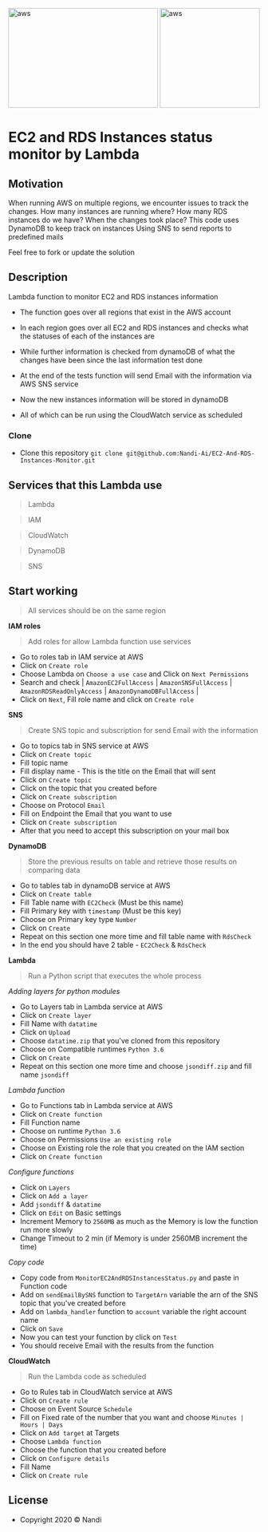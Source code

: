 <a ><img src="https://futurumresearch.com/wp-content/uploads/2020/01/aws-logo.png" width=300 height=200 title="AWS" alt="aws"></a>
<a ><img src="https://www.logimic.org/wp-content/uploads/2020/05/600px-AWS_Lambda_logo.svg_.png" width=200 height=200 title="Lambda" alt="aws"></a>

# EC2 and RDS Instances status monitor by Lambda

## Motivation
 
When running AWS on multiple regions, we encounter issues to track the changes. How many instances are running where?
How many RDS instances do we have? When the changes took place?
This code uses DynamoDB to keep track on instances
Using SNS to send reports to predefined mails
  
Feel free to fork or update the solution

## Description

Lambda function to monitor EC2 and RDS instances information

- The function goes over all regions that exist in the AWS account

- In each region goes over all EC2 and RDS instances and checks what the statuses of each of the instances are

- While further information is checked from dynamoDB of what the changes have been since the last information test done
 
- At the end of the tests function will send Email with the information via AWS SNS service 

- Now the new instances information will be stored in dynamoDB 

- All of which can be run using the CloudWatch service as scheduled

### Clone

- Clone this repository `git clone git@github.com:Nandi-Ai/EC2-And-RDS-Instances-Monitor.git`

## Services that this Lambda use

> Lambda

> IAM

> CloudWatch

> DynamoDB

> SNS



## Start working
> All services should be on the same region

**IAM roles**
> Add roles for allow Lambda function use services
- Go to roles tab in IAM service at AWS
- Click on `Create role`
- Choose Lambda on `Choose a use case` and Click on `Next Permissions`
- Search and check | `AmazonEC2FullAccess` | `AmazonSNSFullAccess` | `AmazonRDSReadOnlyAccess` |  `AmazonDynamoDBFullAccess` | 
- Click on `Next`, Fill role name and click on `Create role`

**SNS**
> Create SNS topic and subscription for send Email with the information
- Go to topics tab in SNS service at AWS
- Click on `Create topic`
- Fill topic name
- Fill display name - This is the title on the Email that will sent
- Click on `Create topic`
- Click on the topic that you created before
- Click on `Create subscription`
- Choose on Protocol `Email`
- Fill on Endpoint the Email that you want to use
- Click on `Create subscription`
- After that you need to accept this subscription on your mail box

**DynamoDB**
> Store the previous results on table and retrieve those results on comparing data
- Go to tables tab in dynamoDB service at AWS
- Click on `Create table`
- Fill Table name with `EC2Check` (Must be this name)
- Fill Primary key with `timestamp` (Must be this key) 
- Choose on Primary key type `Number`
- Click on `Create`
- Repeat on this section one more time and fill table name with `RdsCheck`  
- In the end you should have 2 table - `EC2Check` & `RdsCheck`  




**Lambda**
> Run a Python script that executes the whole process

*Adding layers for python modules*

- Go to Layers tab in Lambda service at AWS
- Click on `Create layer`
- Fill Name with `datatime` 
- Click on `Upload`
- Choose `datatime.zip` that you've cloned from this repository
- Choose on Compatible runtimes `Python 3.6`
- Click on `Create`
- Repeat on this section one more time and choose `jsondiff.zip` and fill name `jsondiff`





*Lambda function*

- Go to Functions tab in Lambda service at AWS
- Click on `Create function`
- Fill Function name
- Choose on runtime `Python 3.6`
- Choose on Permissions `Use an existing role` 
- Choose on Existing role the role that you created on the IAM section 
- Click on `Create function`


*Configure functions*

- Click on `Layers`
- Click on `Add a layer`
- Add `jsondiff` & `datatime` 
- Click on `Edit` on Basic settings
- Increment Memory to `2560MB` as much as the Memory is low the function run more slowly
- Change Timeout to 2 min (if Memory is under 2560MB increment the time)

*Copy code*

- Copy code from `MonitorEC2AndRDSInstancesStatus.py` and paste in Function code 
- Add on `sendEmailBySNS` function to `TargetArn` variable the arn of the SNS topic that you've created before
- Add on `lambda_handler` function to `account` variable the right account name
- Click on `Save`
- Now you can test your function by click on `Test`
- You should receive Email with the results from the function



**CloudWatch**
> Run the Lambda code as scheduled
- Go to Rules tab in CloudWatch service at AWS
- Click on `Create rule`
- Choose on Event Source `Schedule`
- Fill on Fixed rate of the number that you want and choose `Minutes | Hours | Days`
- Click on `Add target` at Targets
- Choose `Lambda function`
- Choose the function that you created before
- Click on `Configure details`
- Fill Name 
- Click on `Create rule`






## License
- Copyright 2020 © Nandi
